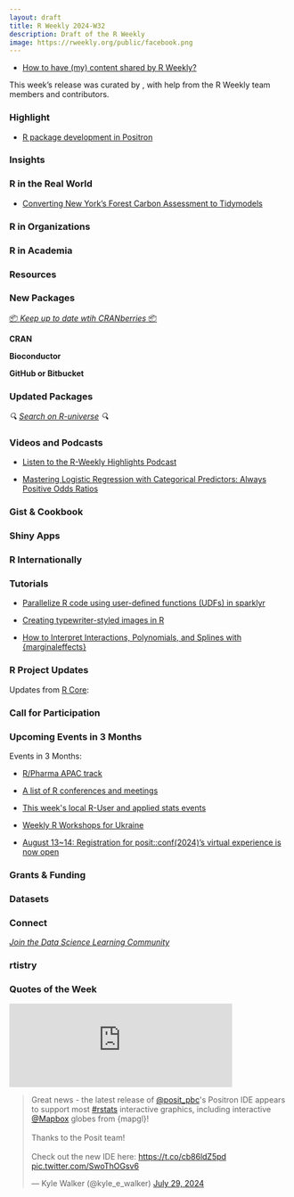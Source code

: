 ```yaml
---
layout: draft
title: R Weekly 2024-W32
description: Draft of the R Weekly
image: https://rweekly.org/public/facebook.png
---
```



+ [How to have (my) content shared by R Weekly?](https://github.com/rweekly/rweekly.org#how-to-have-my-content-shared-by-r-weekly)

This week’s release was curated by [](), with help from the R Weekly team members and contributors.



### Highlight

+ [R package development in Positron](https://blog.stephenturner.us/p/r-package-development-in-positron)

### Insights



### R in the Real World

+ [Converting New York’s Forest Carbon Assessment to Tidymodels](https://www.mm218.dev/posts/2024-07-19-tidymodels/)

### R in Organizations



### R in Academia



### Resources



### New Packages

<!-- <p class="added-hostname"><a href="https://rweekly.org/live" target="_blank" class="externalLink">📦 <i>Go Live for More New Pkgs</i> 📦</a></p> --> 
<p class="added-hostname"><a href="https://dirk.eddelbuettel.com/cranberries/cran/new/" target="_blank" class="externalLink">📦 <i>Keep up to date wtih CRANberries</i> 📦</a></p>


**CRAN**



**Bioconductor**



**GitHub or Bitbucket**



### Updated Packages

<i>🔍 [Search on R-universe](https://r-universe.dev/search/) 🔍</i>

### Videos and Podcasts

+ [Listen to the R-Weekly Highlights Podcast](https://serve.podhome.fm/r-weekly-highlights)

+ [Mastering Logistic Regression with Categorical Predictors: Always Positive Odds Ratios](https://www.youtube.com/watch?v=6q57-26fxkA)

### Gist & Cookbook



### Shiny Apps



### R Internationally



### Tutorials

+ [Parallelize R code using user-defined functions (UDFs) in sparklyr](https://posit.co/blog/databricks-udfs/)

+ [Creating typewriter-styled images in R](https://nrennie.rbind.io/blog/creating-typewriter-images-r/)

+ [How to Interpret Interactions, Polynomials, and Splines with {marginaleffects}](https://marginaleffects.com/vignettes/interactions.html)

<!--<div class="post-more-begin></div><div class="post-more-end"></div>-->

### R Project Updates

Updates from [R Core](http://developer.r-project.org/blosxom.cgi/R-devel/NEWS):

### Call for Participation

### Upcoming Events in 3 Months

Events in 3 Months:

+ [R/Pharma APAC track](https://rinpharma.com/post/2024-07-17-apac-track/)

+ [A list of R conferences and meetings](https://jumpingrivers.github.io/meetingsR/events.html)

+ [This week's local R-User and applied stats events](https://community.rstudio.com/c/irl)

+ [Weekly R Workshops for Ukraine](https://sites.google.com/view/dariia-mykhailyshyna/main/r-workshops-for-ukraine)

+ [August 13~14: Registration for posit::conf(2024)’s virtual experience is now open](https://posit.co/blog/posit-conf-2024-virtual-experience-registration/)

### Grants & Funding


### Datasets


### Connect

<i>[Join the Data Science Learning Community](https://DSLC.io/)</i>

### rtistry


### Quotes of the Week

<iframe src="https://mastodon.social/@timelyportfolio/112866467220660134/embed" class="mastodon-embed" style="max-width: 100%; border: 0" width="400" allowfullscreen="allowfullscreen"></iframe><script src="https://mastodon.social/embed.js" async="async"></script>

<blockquote class="twitter-tweet"><p lang="en" dir="ltr">Great news - the latest release of <a href="https://twitter.com/posit_pbc?ref_src=twsrc%5Etfw">@posit_pbc</a>&#39;s Positron IDE appears to support most <a href="https://twitter.com/hashtag/rstats?src=hash&amp;ref_src=twsrc%5Etfw">#rstats</a> interactive graphics, including interactive <a href="https://twitter.com/Mapbox?ref_src=twsrc%5Etfw">@Mapbox</a> globes from {mapgl}!<br><br>Thanks to the Posit team!<br><br>Check out the new IDE here: <a href="https://t.co/cb86ldZ5pd">https://t.co/cb86ldZ5pd</a> <a href="https://t.co/SwoThOGsv6">pic.twitter.com/SwoThOGsv6</a></p>&mdash; Kyle Walker (@kyle_e_walker) <a href="https://twitter.com/kyle_e_walker/status/1817943510760501401?ref_src=twsrc%5Etfw">July 29, 2024</a></blockquote> <script async src="https://platform.twitter.com/widgets.js" charset="utf-8"></script> 
